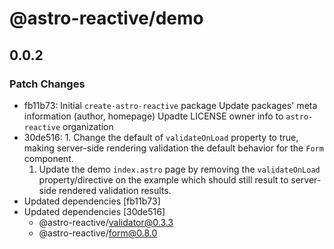 # @astro-reactive/demo

## 0.0.2

### Patch Changes

- fb11b73: Initial `create-astro-reactive` package
  Update packages' meta information (author, homepage)
  Upadte LICENSE owner info to `astro-reactive` organization
- 30de516: 1. Change the default of `validateOnLoad` property to true, making server-side rendering validation the default behavior for the `Form` component.
  1. Update the demo `index.astro` page by removing the `validateOnLoad` property/directive on the example which should still result to server-side rendered validation results.
- Updated dependencies [fb11b73]
- Updated dependencies [30de516]
  - @astro-reactive/validator@0.3.3
  - @astro-reactive/form@0.8.0
